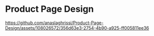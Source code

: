 <h1>Product Page Design</h1>


https://github.com/anaslaghrissi/Product-Page-Design/assets/108026572/356d63e3-2754-4b90-a925-ff005811ee36

